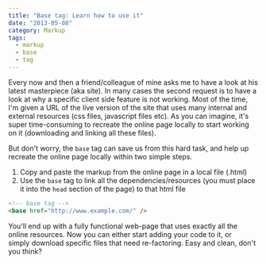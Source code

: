 ```yaml
---
title: "Base tag: Learn how to use it"
date: "2013-05-08"
category: Markup
tags:
  - markup
  - base
  - tag
---
```


Every now and then a friend/colleague of mine asks me to have a look at his latest masterpiece (aka site). In many cases the second request is to have a look at why a specific client side feature is not working. Most of the time, I'm given a URL of the live version of the site that uses many internal and external resources (css files, javascript files etc). As you can imagine, it's super time-consuming to recreate the online page locally to start working on it (downloading and linking all these files).

But don't worry, the `base` tag can save us from this hard task, and help up recreate the online page locally within two simple steps.

1. Copy and paste the markup from the online page in a local file (.html)
2. Use the `base` tag to link all the dependencies/resources (you must place it into the `head` section of the page) to that html file

```html
<!-- base tag -->
<base href="http://www.example.com/" />
```

You'll end up with a fully functional web-page that uses exactly all the online resources. Now you can either start adding your code to it, or simply download specific files that need re-factoring. Easy and clean, don't you think?
